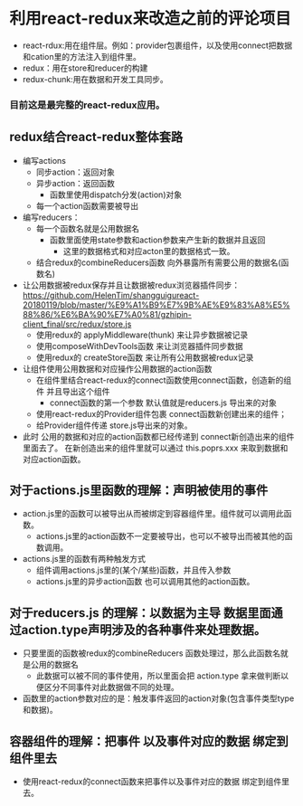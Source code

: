 # 利用react-redux来改造之前的评论项目
  - react-rdux:用在组件层。例如：provider包裹组件，以及使用connect把数据和cation里的方法注入到组件里。
  - redux：用在store和reducer的构建
  - redux-chunk:用在数据和开发工具同步。
### 目前这是最完整的react-redux应用。

## redux结合react-redux整体套路
  - 编写actions
    + 同步action：返回对象
    + 异步action：返回函数
      - 函数里使用dispatch分发(action)对象
    + 每一个action函数需要被导出
  - 编写reducers：
    + 每一个函数名就是公用数据名
      - 函数里面使用state参数和action参数来产生新的数据并且返回
        + 这里的数据格式和对应acton里的数据格式一致。
    + 结合redux的combineReducers函数 向外暴露所有需要公用的数据名(函数名)
  - 让公用数据被redux保存并且让数据被redux浏览器插件同步：https://github.com/HelenTim/shangguigureact-20180119/blob/master/%E9%A1%B9%E7%9B%AE%E9%83%A8%E5%88%86/%E6%BA%90%E7%A0%81/gzhipin-client_final/src/redux/store.js
    + 使用redux的 applyMiddleware(thunk) 来让异步数据被记录
    + 使用composeWithDevTools函数 来让浏览器插件同步数据
    + 使用redux的 createStore函数 来让所有公用数据被redux记录
  - 让组件使用公用数据和对应操作公用数据的action函数
    + 在组件里结合react-redux的connect函数使用connect函数，创造新的组件  并且导出这个组件
      - connect函数的第一个参数 默认值就是reducers.js 导出来的对象
    + 使用react-redux的Provider组件包裹 connect函数新创建出来的组件；
    + 给Provider组件传递 store.js导出来的对象。
  - 此时 公用的数据和对应的action函数都已经传递到 connect新创造出来的组件里面去了。 在新创造出来的组件里就可以通过 this.poprs.xxx 来取到数据和对应action函数。

## 对于actions.js里函数的理解：声明被使用的事件
  - action.js里的函数可以被导出从而被绑定到容器组件里。组件就可以调用此函数。
    + actions.js里的action函数不一定要被导出，也可以不被导出而被其他的函数调用。
  - actions.js里的函数有两种触发方式
    + 组件调用actions.js里的(某个/某些)函数，并且传入参数
    + actions.js里的异步action函数 也可以调用其他的action函数。
## 对于reducers.js 的理解：以数据为主导 数据里面通过action.type声明涉及的各种事件来处理数据。
   - 只要里面的函数被redux的combineReducers 函数处理过，那么此函数名就是公用的数据名
     + 此数据可以被不同的事件使用，所以里面会把 action.type 拿来做判断以便区分不同事件对此数据做不同的处理。
   - 函数里的action参数对应的是：触发事件返回的action对象(包含事件类型type和数据)。
## 容器组件的理解：把事件 以及事件对应的数据 绑定到组件里去
   - 使用react-redux的connect函数来把事件以及事件对应的数据 绑定到组件里去。    
  
    
    

